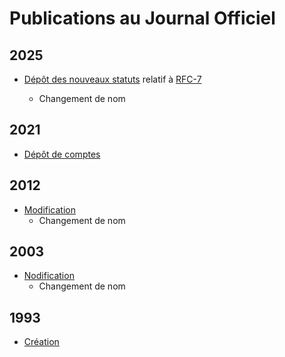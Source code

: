 # Publications au Journal Officiel

## 2025

- [Dépôt des nouveaux statuts]() relatif à [RFC-7](../rfc/rfc-7-statuts-arts-martiaux-genas.md) <Badge type="warning" text="todo" />
  - Changement de nom

## 2021

- [Dépôt de comptes](2021-06-30-depot-comptes.md)

## 2012

- [Modification](2012-05-31-modification.md)
  - Changement de nom

## 2003

- [Nodification](2003-04-08-modification.md)
  - Changement de nom

## 1993

- [Création](1993-11-26-creation)